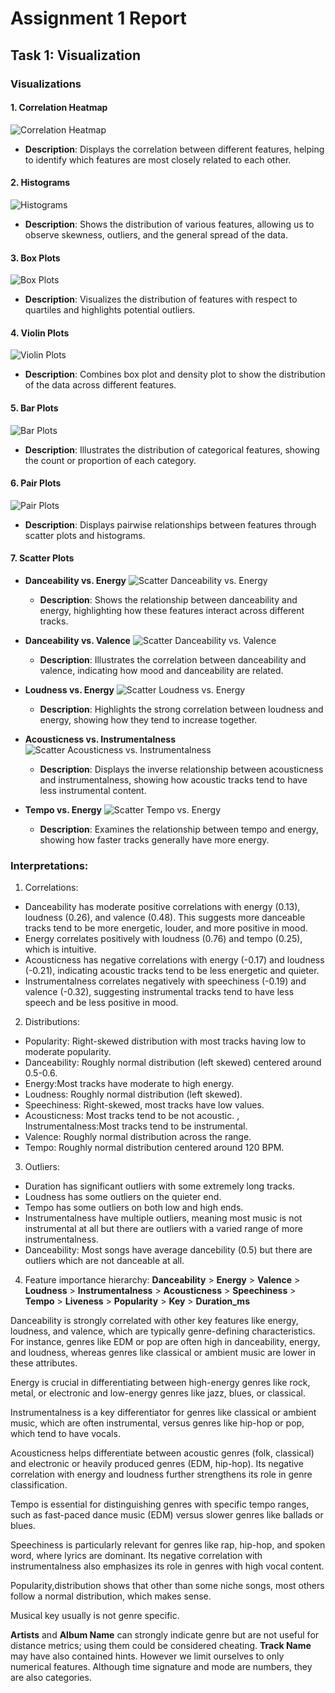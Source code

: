 # Assignment 1 Report

## Task 1: Visualization

### Visualizations

#### 1. Correlation Heatmap
![Correlation Heatmap](./figures/correlation_heatmap.png)
- **Description**: Displays the correlation between different features, helping to identify which features are most closely related to each other.

#### 2. Histograms
![Histograms](./figures/histograms.png)
- **Description**: Shows the distribution of various features, allowing us to observe skewness, outliers, and the general spread of the data.

#### 3. Box Plots
![Box Plots](./figures/box_plots.png)
- **Description**: Visualizes the distribution of features with respect to quartiles and highlights potential outliers.

#### 4. Violin Plots
![Violin Plots](./figures/violin_plots.png)
- **Description**: Combines box plot and density plot to show the distribution of the data across different features.

#### 5. Bar Plots
![Bar Plots](./figures/barplots.png)
- **Description**: Illustrates the distribution of categorical features, showing the count or proportion of each category.

#### 6. Pair Plots
![Pair Plots](./figures/pair_plots.png)
- **Description**: Displays pairwise relationships between features through scatter plots and histograms.

#### 7. Scatter Plots

- **Danceability vs. Energy**
  ![Scatter Danceability vs. Energy](./figures/scatter_danceability_energy.png)
  - **Description**: Shows the relationship between danceability and energy, highlighting how these features interact across different tracks.

- **Danceability vs. Valence**
  ![Scatter Danceability vs. Valence](./figures/scatter_danceability_valence.png)
  - **Description**: Illustrates the correlation between danceability and valence, indicating how mood and danceability are related.

- **Loudness vs. Energy**
  ![Scatter Loudness vs. Energy](./figures/scatter_loudness_energy.png)
  - **Description**: Highlights the strong correlation between loudness and energy, showing how they tend to increase together.

- **Acousticness vs. Instrumentalness**
  ![Scatter Acousticness vs. Instrumentalness](./figures/scatter_acousticness_instrumentalness.png)
  - **Description**: Displays the inverse relationship between acousticness and instrumentalness, showing how acoustic tracks tend to have less instrumental content.

- **Tempo vs. Energy**
  ![Scatter Tempo vs. Energy](./figures/scatter_tempo_energy.png)
  - **Description**: Examines the relationship between tempo and energy, showing how faster tracks generally have more energy.


### Interpretations:

1. Correlations:
- Danceability has moderate positive correlations with energy (0.13), loudness (0.26), and valence (0.48). This suggests more danceable tracks tend to be more energetic, louder, and more positive in mood.
- Energy correlates positively with loudness (0.76) and tempo (0.25), which is intuitive.
- Acousticness has negative correlations with energy (-0.17) and loudness (-0.21), indicating acoustic tracks tend to be less energetic and quieter.
- Instrumentalness correlates negatively with speechiness (-0.19) and valence (-0.32), suggesting instrumental tracks tend to have less speech and be less positive in mood.

2. Distributions:
- Popularity: Right-skewed distribution with most tracks having low to moderate popularity.
- Danceability: Roughly normal distribution (left skewed) centered around 0.5-0.6.
- Energy:Most tracks have moderate to high energy.
- Loudness: Roughly normal distribution (left skewed).
- Speechiness: Right-skewed, most tracks have low values.
- Acousticness: Most tracks tend to be not acoustic.
, Instrumentalness:Most tracks tend to be instrumental.
- Valence: Roughly normal distribution across the range.
- Tempo: Roughly normal distribution centered around 120 BPM.

3. Outliers:
- Duration has significant outliers with some extremely long tracks.
- Loudness has some outliers on the quieter end.
- Tempo has some outliers on both low and high ends.
- Instrumentalness have multiple outliers, meaning most music is not instrumental at all but there are outliers with a varied range of more instrumentalness. 
- Danceability: Most songs have average dancebility (0.5) but there are outliers which are not danceable at all.

4. Feature importance hierarchy:
**Danceability** > **Energy** > **Valence** > **Loudness** > **Instrumentalness** > **Acousticness** > **Speechiness** > **Tempo** > **Liveness** > **Popularity** > **Key** > **Duration_ms**

Danceability is strongly correlated with other key features like energy, loudness, and valence, which are typically genre-defining characteristics. For instance, genres like EDM or pop are often high in danceability, energy, and loudness, whereas genres like classical or ambient music are lower in these attributes.

Energy is crucial in differentiating between high-energy genres like rock, metal, or electronic and low-energy genres like jazz, blues, or classical.

Instrumentalness is a key differentiator for genres like classical or ambient music, which are often instrumental, versus genres like hip-hop or pop, which tend to have vocals.

Acousticness helps differentiate between acoustic genres (folk, classical) and electronic or heavily produced genres (EDM, hip-hop). Its negative correlation with energy and loudness further strengthens its role in genre classification. 

Tempo is essential for distinguishing genres with specific tempo ranges, such as fast-paced dance music (EDM) versus slower genres like ballads or blues.

Speechiness is particularly relevant for genres like rap, hip-hop, and spoken word, where lyrics are dominant. Its negative correlation with instrumentalness also emphasizes its role in genres with high vocal content.

Popularity,distribution shows that other than some niche songs, most others follow a normal distribution, which makes sense.

Musical key usually is not genre specific.






**Artists** and **Album Name** can strongly indicate genre but are not useful for distance metrics; using them could be considered cheating. **Track Name** may have also contained hints. However we limit ourselves to only numerical features. Although time signature and mode are numbers, they are also categories.